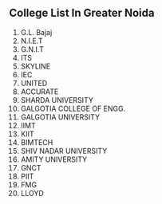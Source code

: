 ## College List In Greater Noida
1. G.L. Bajaj
2. N.I.E.T
3. G.N.I.T
4. ITS
5. SKYLINE
6. IEC
7. UNITED
8. ACCURATE
9. SHARDA UNIVERSITY
10. GALGOTIA COLLEGE OF ENGG.
11. GALGOTIA UNIVERSITY
12. IIMT
13. KIIT
14. BIMTECH
15. SHIV NADAR UNIVERSITY
16. AMITY UNIVERSITY
17. GNCT
18. PIIT
19. FMG
20. LLOYD
